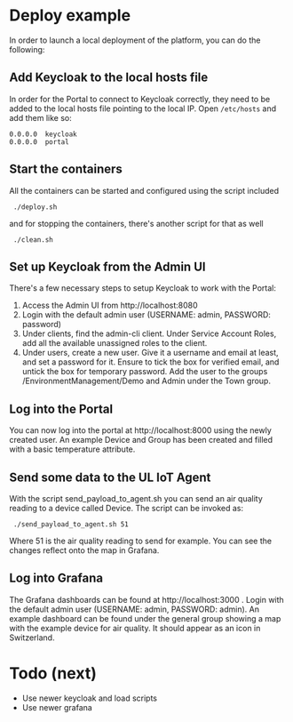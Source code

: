 # Deploy example

In order to launch a local deployment of the platform, you can do the following:

## Add Keycloak to the local hosts file

In order for the Portal to connect to Keycloak correctly, they need to be added
to the local hosts file pointing to the local IP.
Open `/etc/hosts` and add them like so:

```
0.0.0.0  keycloak
0.0.0.0  portal
```

## Start the containers

All the containers can be started and configured using the script included

```
 ./deploy.sh
```

and for stopping the containers, there's another script for that as well

```
 ./clean.sh
```

## Set up Keycloak from the Admin UI

There's a few necessary steps to setup Keycloak to work with the Portal:

1. Access the Admin UI from http://localhost:8080
2. Login with the default admin user (USERNAME: admin, PASSWORD: password)
3. Under clients, find the admin-cli client. Under Service Account Roles, add
   all the available unassigned roles to the client.
4. Under users, create a new user. Give it a username and email at least, and
   set a password for it. Ensure to tick the box for verified email, and untick
   the box for temporary password. Add the user to the groups
   /EnvironmentManagement/Demo and Admin under the Town group.

## Log into the Portal

You can now log into the portal at http://localhost:8000 using the newly created
user. An example Device and Group has been created and filled with a basic
temperature attribute.

## Send some data to the UL IoT Agent

With the script send_payload_to_agent.sh you can send an air quality reading to
a device called Device. The script can be invoked as:

```
 ./send_payload_to_agent.sh 51
```

Where 51 is the air quality reading to send for example. You can see the changes
reflect onto the map in Grafana.

## Log into Grafana

The Grafana dashboards can be found at http://localhost:3000 . Login with the
default admin user (USERNAME: admin, PASSWORD: admin). An example dashboard
can be found under the general group showing a map with the example device for
air quality. It should appear as an icon in Switzerland.

# Todo (next)
- Use newer keycloak and load scripts
- Use newer grafana
